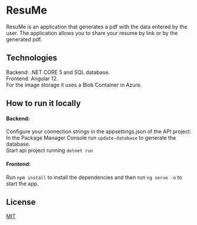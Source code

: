 # ResuMe

ResuMe is an application that generates a pdf with the data entered by the user.
The application allows you to share your resume by link or by the generated pdf.

## Technologies

Backend: .NET CORE 5 and SQL database.<br />
Frontend: Angular 12.<br />
For the image storage it uses a Blob Container in Azure.

## How to run it locally

#### Backend: 
Configure your connection strings in the appsettings.json of the API project. <br />
In the Package Manager Console run ``` update-database ``` to generate the database.<br />
Start api project running ``` dotnet run ```

#### Frontend: 
Run ``` npm install ``` to install the dependencies and then run ``` ng serve -o ``` to start the app.

## License
[MIT](https://choosealicense.com/licenses/mit/)